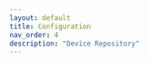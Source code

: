 ```yaml
---
layout: default
title: Configuration
nav_order: 4
description: "Device Repository"
---
```

<!--

# Setting up the Device Repository

* In order to easily represent a device by a user friendly unique name instead of serial number, adding and naming every device to the repository is highly recommended. A detailed manual is present [here](https://github.com/VCL3D/VolumetricCapture/wiki/Device-Repository). 

* The steps to setup the workstation PC are described in detail [here](https://github.com/VCL3D/VolumetricCapture/wiki/Volumetric-Capture-Setup).


# Device Repository Tool
An easy way to keep RGBD devices' data unified.

***

### *What does Device Repository Tool do?*
Device Repository Tool was designed in order to collect and unify RGBD devices data in an easy matter into one human-readable [JSON](https://www.json.org/) file called **device_repository.json** . For every device that was added using Device Repository Tool, an entry is being created containing data such as, [camera intrinsic matrix](http://ksimek.github.io/2013/08/13/intrinsic/) (for color and depth sensors), color-depth sensors relative pose (usually called extrinsic camera matrix), name (specified by user at the time of insertion) and more. 

***

### *Why is Device Repository Tool useful?*
Having a handful of RGBD devices makes their management troublesome. Usually RGBD sensors provide some camera info through their API (intrinsic and extrinsic matrices), making the presence of the device necessary in order to access these data. When working offline with pre-captured files, this information may be required for some tasks(such as creating a [pointcloud](https://en.wikipedia.org/wiki/Point_cloud) from a [depth map](https://en.wikipedia.org/wiki/Depth_map), process that requires the camera intrinsic matrix) finding and connecting the corresponding devices is at least troublesome. To deal with problems like above, Device Repository Tool creates a file containing all devices a user want which can be used at every other application wanted.

***

## Usage
Device Repository Tool is a single executable, which is executed from Windows command line in a very simple manner. Supported functionalities are:
```
Device repository creator.
Usage: device_repository.exe [OPTIONS]

Options:
  -h,--help                   Print this help message and exit
  -a,--add TEXT Excludes: -r,--rename
                              Add a device into the device repository.
  -r,--rename TEXT ... Excludes: -d,--delete
                              Rename a device.
  -d,--delete TEXT Excludes: -l,--list
                              Deletes a device from the repository
  -l,--list                   List all devices in device repository.
  -p,--path TEXT=.            Directory where to store "device_repository.json" file.
```
***

* **Adding** a device to the repository.
In order to add a device to the repository, one just need to connect <b>one</b> device (otherwise an error will be logged) to the computer and run the command

     `device_repository.exe --add device_name`
<p align="center"> <img src="https://github.com/VCL3D/VolumetricCapture/blob/master/doc/__add_device.gif" width="900" alt="accessibility text"> </p>

<p align="center"><i>
Note: If "device_repository.json" does not exist in the path specified (defaulted to the local directory),
it with create one in the local directory. If device_name already exists, the error with be logged to the console.
</i></p>

* **Renaming** a device in the repository.
In order to change the name of the device simply execute 

     `device_repository.exe --rename old_name new_name`
<p align="center"> <img src="https://github.com/VCL3D/VolumetricCapture/blob/master/doc/__rename_device.gif" width="900" alt="accessibility text"> </p>

* **Deleting** a device from the repository.
To delete a device from the device repository, execute <br>
     `device_repository.exe --delete device_name`
<p align="center"> <img src="https://github.com/VCL3D/VolumetricCapture/blob/master/doc/__delete_device.gif" width="900" alt="accessibility text"> </p>

* **Listing** all devices in the repository.
In order to peek into the file from the console to determine which devices are already added, execute <br>
     `device_repository.exe --list`
<p align="center"> <img src="https://github.com/VCL3D/VolumetricCapture/blob/master/doc/__list_devices.gif" width="900" alt="accessibility text"> </p>


# Device Repository Tool (Release 4.0)
Please refer to [this page](https://github.com/VCL3D/VolumetricCapture/wiki/Device-Repository-Tool) for more information.
## Updates since last release
* device_repository.json is not backwards compatible with the previous release 3.0. Do **NOT** use device_repository.json created by previous versions of device_repository.exe.
* new argument -c, --cam_type is **required** for adding a device in device_repository.json.
 
## Usage
Device Repository Tool is a single executable, which is executed from Windows command line in a very simple manner. Supported functionalities are:
```
Device repository creator.
Usage: device_repository.exe [OPTIONS]

Options:
  -h,--help                   Print this help message and exit
  -a,--add TEXT Excludes: -r,--rename
                              Add a device into the device repository.
  -r,--rename TEXT ... Excludes: -d,--delete
                              Rename a device.
  -d,--delete TEXT Excludes: -l,--list
                              Deletes a device from the repository
  -l,--list                   List all devices in device repository.
  -p,--path TEXT=.            Directory where to store "device_repository.json" file.
  -c,--cam_type UINT          0 for Kinect Azure, 1 for IntelRealsense D415
```

## Examples
* Adding a Kinect Azure device: `device_repository.exe --add device_name --cam_type 0`
* Adding an IntelRealsense D415 device: `device_repository.exe --add device_name --cam_type 1`
* List of saved devices inside device_repository.json: `device_repository.exe --list`
* Remove a device: `device_repository.exe --delete device_name`

## Adding an Azure Kinect device

<p align="left"><img src="https://github.com/VCL3D/VolumetricCapture/blob/master/doc/device_repository_tool_WikiRelease_4.0/add_Kinect.gif" width="795" alt="accessibility text"> </p>

## Adding an IntelRealsense D415 device

<p align="left"><img src="https://github.com/VCL3D/VolumetricCapture/blob/master/doc/device_repository_tool_WikiRelease_4.0/add_realsense.gif" width="795" alt="accessibility text"> </p>


## Removing a device

<p align="left"><img src="https://github.com/VCL3D/VolumetricCapture/blob/master/doc/device_repository_tool_WikiRelease_4.0/remove_device.gif" width="795" alt="accessibility text"> </p>

***

# Setting up RabbitMQ

* To enable RabbitMQ's management interface follow the instructions [here](https://www.rabbitmq.com/management.html)
* When the management plugin is enabled, you can use it by opening you web browser and typing **localhost**:**15672**. The default username and password are **guest** and **guest** respectively.
* You will have to create a new user with username: **volumetric** and password: **capture**
    * In your favorite browser type: **localhost:15672**. The RabbitMQ's sign in screen will appear.
    * Sign in as a **guest**, with username **guest** and password **guest**.
    * Go to tab **Admin**
    * Go to **Add user** and type in the new user's username and password, which must be **volumetric** and **capture** respectivelly, and set the newly created user to be an **Admin** account.
    * When the new user is created, select the user from the users table in the same page, and click the **Set Permissions** button in the redirected page.

-->